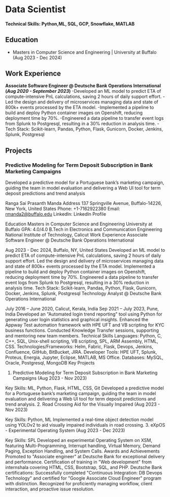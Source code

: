 # Data Scientist

#### Technical Skills: Python,ML, SQL, GCP, Snowflake, MATLAB

## Education
- Masters in Computer Science and Engineering | University at Buffalo (Aug 2023 - Dec 2024)								       		

## Work Experience
**Associate Software Engineer @ Deutsche Bank Operations International (_Aug 2020 - September 2023_)**
-Developed an ML model to predict ETA of compute-intensive PnL calculations, saving 2 hours of daily support effort.
-Led the design and delivery of microservices managing data and state of 800k+ events processed by the ETA model.
-Implemented a pipeline to build and deploy Python container images on Openshift, reducing deployment time by 70%.
-Engineered a data pipeline to transfer event logs from Splunk to Postgresql, resulting in a 30% reduction in analysis time.
-Tech Stack: Scikit-learn, Pandas, Python, Flask, Gunicorn, Docker, Jenkins, Splunk, Postgresql

## Projects
### Predictive Modeling for Term Deposit Subscription in Bank Marketing Campaigns

Developed a predictive model for a Portuguese bank’s marketing campaign, guiding the team in model evaluation and delivering a Web UI tool for term deposit predictions and trend analysis





Ranga Sai Prasanth Manda
Address
137 Springville Avenue, Buffalo-14226, New York, United States
Phone: +1-7162922380
Email: rmanda2@buffalo.edu
LinkedIn: LinkedIn Profile

Education
Masters in Computer Science and Engineering
University at Buffalo
GPA: 4.0/4.0
B.Tech in Electronics and Communication Engineering
National Institute of Technology, Calicut
Work Experience
Associate Software Engineer @ Deutsche Bank Operations International

Aug 2023 - Dec 2024, Buffalo, NY, United States
Developed an ML model to predict ETA of compute-intensive PnL calculations, saving 2 hours of daily support effort.
Led the design and delivery of microservices managing data and state of 800k+ events processed by the ETA model.
Implemented a pipeline to build and deploy Python container images on Openshift, reducing deployment time by 70%.
Engineered a data pipeline to transfer event logs from Splunk to Postgresql, resulting in a 30% reduction in analysis time.
Tech Stack: Scikit-learn, Pandas, Python, Flask, Gunicorn, Docker, Jenkins, Splunk, Postgresql
Technology Analyst @ Deutsche Bank Operations International

July 2016 – June 2020, Calicut, Kerala, India
Sep 2021 – July 2023, Pune, India
Developed an "Automated login trend reporting" tool using Python for generating user login statistics and graphical insights.
Enhanced the Appway Test automation framework with HPE UFT and VB scripting for KYC business functions.
Conducted Knowledge Transfer sessions, supporting and mentoring new team members.
Technical Skills
Languages: Python, C, C++, SQL, Unix-shell scripting, VB scripting, SPL, ARM Assembly, HTML, CSS.
Technologies/Frameworks: Helm, Fabric, Flask, Devops, Jenkins, Confluence, GitHub, BitBucket, JIRA.
Developer Tools: HPE UFT, Splunk, Proteus, Energia, Jupyter, Eclipse, MATLAB, MS Office.
Databases: MySQL, Oracle, Postgresql, MongoDB
Key Projects
1. Predictive Modeling for Term Deposit Subscription in Bank Marketing Campaigns (Aug 2023 - Nov 2023)

Key Skills: ML, Python, Flask, HTML, CSS, Git
Developed a predictive model for a Portuguese bank’s marketing campaign, guiding the team in model evaluation and delivering a Web UI tool for term deposit predictions and trend analysis.
2. Road Crossing Aid for the Visually Impaired (Aug 2023 - Nov 2023)

Key Skills: Python, ML
Implemented a real-time object detection model using YOLOv2 to aid visually impaired individuals in road crossing.
3. eXpOS - Experimental Operating System (Aug 2023 - Dec 2023)

Key Skills: SPL
Developed an experimental Operating System on XSM, featuring Multi-Programming, Interrupt handling, Virtual Memory, Demand Paging, Exception Handling, and System Calls.
Awards and Achievements
Promoted to "Associate engineer" at Deutsche Bank for exceptional delivery and performance.
Certification of training in "Web development" from internshala covering HTML, CSS, Bootstrap, SQL, and PHP.
Deutsche Bank certifications: Successfully completed "Continuous Integration: DB Devops Technology" and certified for "Google Associate Cloud Engineer" program with distinction.
Recognized for proficiently managing workflow, client interaction, and proactive issue resolution.
